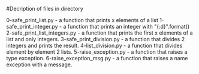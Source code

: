 #Decription of files in directory

0-safe_print_list.py -  a function that prints x elements of a list
1-safe_print_integer.py -  a function that prints an integer with "{:d}".format()
2-safe_print_list_integers.py - a function that prints the first x elements of a list and only integers.
3-safe_print_division.py - a function that divides 2 integers and prints the result.
4-list_division.py -  a function that divides element by element 2 lists.
5-raise_exception.py - a function that raises a type exception.
6-raise_exception_msg.py - a function that raises a name exception with a message.
